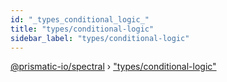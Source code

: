 ```yaml
---
id: "_types_conditional_logic_"
title: "types/conditional-logic"
sidebar_label: "types/conditional-logic"
---
```


[@prismatic-io/spectral](../index.md) › ["types/conditional-logic"](_types_conditional_logic_.md)

